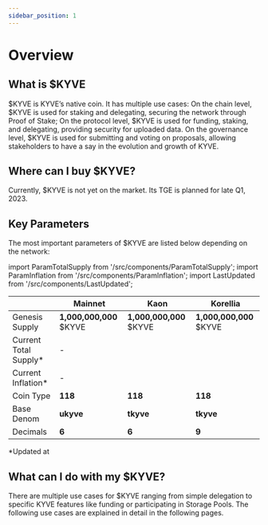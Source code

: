 ```yaml
---
sidebar_position: 1
---
```


# Overview

## What is $KYVE

$KYVE is KYVE’s native coin. It has multiple use cases:
On the chain level, $KYVE is used for staking and delegating, securing the network through Proof of Stake;
On the protocol level, $KYVE is used for funding, staking, and delegating, providing security for uploaded data.
On the governance level, $KYVE is used for submitting and voting on proposals, allowing stakeholders to have a say in the evolution and growth of KYVE.

## Where can I buy $KYVE?

Currently, $KYVE is not yet on the market. Its TGE is planned for late Q1, 2023.

## Key Parameters

The most important parameters of $KYVE are listed below depending on the network:

import ParamTotalSupply from '/src/components/ParamTotalSupply';
import ParamInflation from '/src/components/ParamInflation';
import LastUpdated from '/src/components/LastUpdated';

|                        | Mainnet                 | Kaon                                                                                            | Korellia                                                                                       |
| ---------------------- | ----------------------- | ----------------------------------------------------------------------------------------------- | ---------------------------------------------------------------------------------------------- |
| Genesis Supply         | **1,000,000,000** $KYVE | **1,000,000,000** $KYVE                                                                         | **1,000,000,000** $KYVE                                                                        |
| Current Total Supply\* | -                       | <ParamTotalSupply networkUrl="https://api-eu-1.kaon.kyve.network" denom="tkyve" decimals={6} /> | <ParamTotalSupply networkUrl="https://api.korellia.kyve.network" denom="tkyve" decimals={9} /> |
| Current Inflation\*    | -                       | <ParamInflation networkUrl="https://api-eu-1.kaon.kyve.network" />                              | <ParamInflation networkUrl="https://api.korellia.kyve.network" />                              |
| Coin Type              | **118**                 | **118**                                                                                         | **118**                                                                                        |
| Base Denom             | **ukyve**               | **tkyve**                                                                                       | **tkyve**                                                                                      |
| Decimals               | **6**                   | **6**                                                                                           | **9**                                                                                          |

\*Updated at **<LastUpdated />**

## What can I do with my $KYVE?

There are multiple use cases for $KYVE ranging from simple delegation to specific KYVE features like funding or participating in Storage Pools. The following use cases are explained in detail in the following pages.
